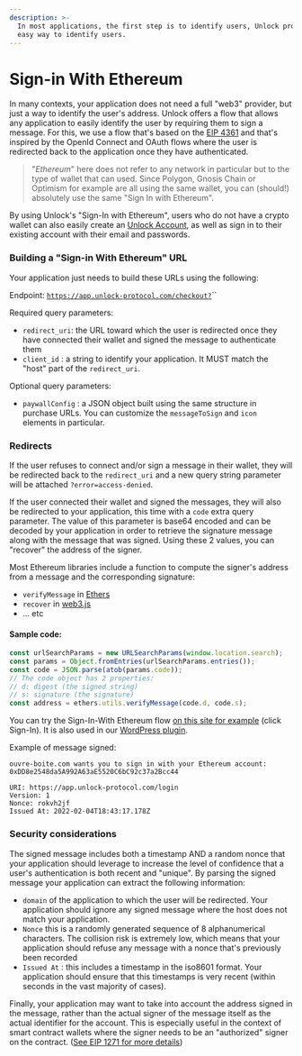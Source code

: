 ```yaml
---
description: >-
  In most applications, the first step is to identify users, Unlock provides an
  easy way to identify users.
---
```


# Sign-in With Ethereum

In many contexts, your application does not need a full "web3" provider, but just a way to identify the user's address. Unlock offers a flow that allows any application to easily identify the user by requiring them to sign a message. For this, we use a flow that's based on the [EIP 4361](https://eips.ethereum.org/EIPS/eip-4361) and that's inspired by the OpenId Connect and OAuth flows where the user is redirected back to the application once they have authenticated.

> "_Ethereum_" here does not refer to any network in particular but to the type of wallet that can used. Since Polygon, Gnosis Chain or Optimism for example are all using the same wallet, you can (should!) absolutely use the same "Sign In with Ethereum".

By using Unlock's "Sign-In with Ethereum", users who do not have a crypto wallet can also easily create an [Unlock Account](../basics/unlock-accounts.md), as well as sign in to their existing account with their email and passwords.

### Building a "Sign-in With Ethereum" URL

Your application just needs to build these URLs using the following:

Endpoint: [`https://app.unlock-protocol.com/checkout?`](https://app.unlock-protocol.com/checkout?client_id=ouvre-boite.com&redirect_uri=https://ouvre-boite.com/)\`\`

Required query parameters:

- `redirect_uri`: the URL toward which the user is redirected once they have connected their wallet and signed the message to authenticate them
- `client_id` : a string to identify your application. It MUST match the "host" part of the `redirect_uri`.

Optional query parameters:

- `paywallConfig` : a JSON object built using the same structure in purchase URLs. You can customize the `messageToSign` and `icon` elements in particular.

### Redirects

If the user refuses to connect and/or sign a message in their wallet, they will be redirected back to the `redirect_uri` and a new query string parameter will be attached `?error=access-denied`.

If the user connected their wallet and signed the messages, they will also be redirected to your application, this time with a `code` extra query parameter. The value of this parameter is base64 encoded and can be decoded by your application in order to retrieve the signature message along with the message that was signed. Using these 2 values, you can "recover" the address of the signer.

Most Ethereum libraries include a function to compute the signer's address from a message and the corresponding signature:

- `verifyMessage` in [Ethers](https://docs.ethers.io/v5/api/utils/signing-key/#utils-verifyMessage)
- `recover` in [web3.js](https://web3js.readthedocs.io/en/v1.2.11/web3-eth-accounts.html#accounts-recover)
- ... etc

#### Sample code:

```javascript
const urlSearchParams = new URLSearchParams(window.location.search);
const params = Object.fromEntries(urlSearchParams.entries());
const code = JSON.parse(atob(params.code));
// The code object has 2 properties:
// d: digest (the signed string)
// s: signature (the signature)
const address = ethers.utils.verifyMessage(code.d, code.s);
```

You can try the Sign-In-With Ethereum flow [on this site for example](https://ouvre-boite.com) (click Sign-In). It is also used in our [WordPress plugin](../move-to-guides/plugins-and-integrations/wordpress-plugin.md).

Example of message signed:

```
ouvre-boite.com wants you to sign in with your Ethereum account:
0xDD8e2548da5A992A63aE5520C6bC92c37a2Bcc44

URI: https://app.unlock-protocol.com/login
Version: 1
Nonce: rokvh2jf
Issued At: 2022-02-04T18:43:17.178Z
```

### Security considerations

The signed message includes both a timestamp AND a random nonce that your application should leverage to increase the level of confidence that a user's authentication is both recent and "unique". By parsing the signed message your application can extract the following information:

- `domain` of the application to which the user will be redirected. Your application should ignore any signed message where the host does not match your application.
- `Nonce` this is a randomly generated sequence of 8 alphanumerical characters. The collision risk is extremely low, which means that your application should refuse any message with a nonce that's previously been recorded
- `Issued At` : this includes a timestamp in the iso8601 format. Your application should ensure that this timestamps is very recent (within seconds in the vast majority of cases).

Finally, your application may want to take into account the address signed in the message, rather than the actual signer of the message itself as the actual identifier for the account. This is especially useful in the context of smart contract wallets where the signer needs to be an "authorized" signer on the contract. ([See EIP 1271 for more details](https://eips.ethereum.org/EIPS/eip-1271))
